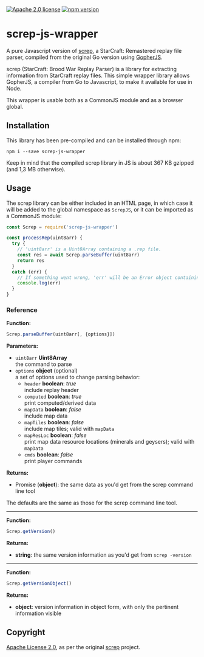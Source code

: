 [![Apache 2.0 license](https://img.shields.io/badge/license-Apache--2.0-green)](https://www.apache.org/licenses/LICENSE-2.0) [![npm version](https://badge.fury.io/js/screp-js-wrapper.svg)](https://badge.fury.io/js/screp-js-wrapper)

# screp-js-wrapper

A pure Javascript version of [screp](https://github.com/icza/screp), a StarCraft: Remastered replay file parser, compiled from the original Go version using [GopherJS](https://github.com/gopherjs/gopherjs).

screp (StarCraft: Brood War Replay Parser) is a library for extracting information from StarCraft replay files. This simple wrapper library allows GopherJS, a compiler from Go to Javascript, to make it available for use in Node.

This wrapper is usable both as a CommonJS module and as a browser global.

## Installation

This library has been pre-compiled and can be installed through npm:

```
npm i --save screp-js-wrapper
```

Keep in mind that the compiled screp library in JS is about 367 KB gzipped (and 1,3 MB otherwise).

## Usage

The screp library can be either included in an HTML page, in which case it will be added to the global namespace as `ScrepJS`, or it can be imported as a CommonJS module:

```js
const Screp = require('screp-js-wrapper')

const processRep(uint8arr) {
  try {
    // 'uint8arr' is a Uint8Array containing a .rep file.
    const res = await Screp.parseBuffer(uint8arr)
    return res
  }
  catch (err) {
    // If something went wrong, 'err' will be an Error object containing a string thrown by Go.
    console.log(err)
  }
}
```

### Reference

**Function:**

```js
Screp.parseBuffer(uint8arr[, {options}])
```

**Parameters:**

* `uint8arr` **Uint8Array**\
  the command to parse
* `options` **object** (optional)\
  a set of options used to change parsing behavior:
  * `header` **boolean**: *true*\
    include replay header
  * `computed` **boolean**: *true*\
    print computed/derived data
  * `mapData` **boolean**: *false*\
    include map data
  * `mapTiles` **boolean**: *false*\
    include map tiles; valid with `mapData`
  * `mapResLoc` **boolean**: *false*\
    print map data resource locations (minerals and geysers); valid with `mapData`
  * `cmds` **boolean**: *false*\
    print player commands

**Returns:**

* Promise (**object**): the same data as you'd get from the screp command line tool

The defaults are the same as those for the screp command line tool.

----

**Function:**

```js
Screp.getVersion()
```

**Returns:**

* **string**: the same version information as you'd get from `screp -version`

----

**Function:**

```js
Screp.getVersionObject()
```

**Returns:**

* **object**: version information in object form, with only the pertinent information visible

## Copyright

[Apache License 2.0](https://www.apache.org/licenses/LICENSE-2.0), as per the original [screp](https://github.com/icza/screp) project.
